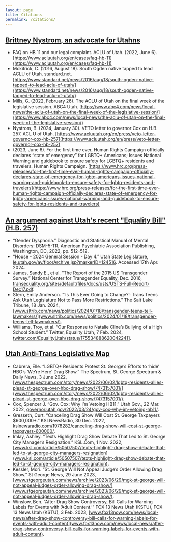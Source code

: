 ```yaml
---
layout: page
title: Citations
permalink: /citations/
---
```


## [Brittney Nystrom, an advocate for Utahns](/profile/2024/04/15/profile.html)
- FAQ on HB 11 and our legal complaint. ACLU of Utah. (2022, June 6). [https://www.acluutah.org/en/cases/faq-hb-11](https://www.acluutah.org/en/cases/faq-hb-11)
- Mckitrick, C. (2016, August 18). South Ogden native tapped to lead ACLU of Utah. standard.net. [https://www.standard.net/news/2016/aug/18/south-ogden-native-tapped-to-lead-aclu-of-utah/](https://www.standard.net/news/2016/aug/18/south-ogden-native-tapped-to-lead-aclu-of-utah/)
- Mills, G. (2022, February 26). The ACLU of Utah on the final week of the legislative session. ABC4 Utah. [https://www.abc4.com/news/local-news/the-aclu-of-utah-on-the-final-week-of-the-legislative-session/](https://www.abc4.com/news/local-news/the-aclu-of-utah-on-the-final-week-of-the-legislative-session/)
- Nystrom, B. (2024, January 30). VETO letter to governor Cox on H.B. 257. ACL 	U of Utah. [https://www.acluutah.org/en/press/veto-letter-governor-cox-hb-257](https://www.acluutah.org/en/press/veto-letter-governor-cox-hb-257)
- (2023, June 6). For the first time ever, Human Rights Campaign officially declares “state of emergency” for LGBTQ+ Americans; Issues National Warning and guidebook to ensure safety for LGBTQ+ residents and travelers. Human Rights Campaign. [https://www.hrc.org/press-releases/for-the-first-time-ever-human-rights-campaign-officially-declares-state-of-emergency-for-lgbtq-americans-issues-national-warning-and-guidebook-to-ensure-safety-for-lgbtq-residents-and-travelers](https://www.hrc.org/press-releases/for-the-first-time-ever-human-rights-campaign-officially-declares-state-of-emergency-for-lgbtq-americans-issues-national-warning-and-guidebook-to-ensure-safety-for-lgbtq-residents-and-travelers)

## [An argument against Utah's recent "Equality Bill" (H.B. 257)](/opinion/2024/04/17/hb-257.html)
- “Gender Dysphoria.” Diagnostic and Statistical Manual of Mental Disorders: DSM-5-TR, American Psychiatric Association Publishing, Washington, DC, 2022, pp. 512–512. 
- “House - 2024 General Session - Day 4.” Utah State Legislature, [le.utah.gov/av/floorArchive.jsp?markerID=124516](le.utah.gov/av/floorArchive.jsp?markerID=124516). Accessed 17th Apr. 2024. 
- James, Sandy E., et al. “The Report of the 2015 US Transgender Survey.” National Center for Transgender Equality, Dec. 2016, [transequality.org/sites/default/files/docs/usts/USTS-Full-Report-Dec17.pdf](transequality.org/sites/default/files/docs/usts/USTS-Full-Report-Dec17.pdf). 
- Stern, Emily Anderson. “‘Is This Ever Going to Change?’: Trans Teens Ask Utah Legislature Not to Pass More Restrictions.” The Salt Lake Tribune, 18 Jan. 2024, [www.sltrib.com/news/politics/2024/01/18/transgender-teens-tell-lawmakers/](www.sltrib.com/news/politics/2024/01/18/transgender-teens-tell-lawmakers/). 
- Williams, Troy, et al. “Our Response to Natalie Cline’s Bullying of a High School Student.” Twitter, Equality Utah, 7 Feb. 2024, [twitter.com/EqualityUtah/status/1755348886200422411](twitter.com/EqualityUtah/status/1755348886200422411). 

## [Utah Anti-Trans Legislative Map](/infographic/2024/04/25/map.html)
- Cabrera, Elle. “LGBTQ+ Residents Protest St. George’s Efforts to ‘hide’ HBO’s ‘We’re Here’ Drag Show.” The Spectrum, St. George Spectrum & Daily News, 3 June 2022, [www.thespectrum.com/story/news/2022/06/02/lgbtq-residents-allies-plead-st-george-over-hbo-drag-show/7473157001/](www.thespectrum.com/story/news/2022/06/02/lgbtq-residents-allies-plead-st-george-over-hbo-drag-show/7473157001/). 
- Cox, Spencer J. “Gov. Cox: Why I’m Vetoing HB11.” Utah Gov., 22 Mar. 2022, [governor.utah.gov/2022/03/24/gov-cox-why-im-vetoing-hb11/](governor.utah.gov/2022/03/24/gov-cox-why-im-vetoing-hb11/). 
- Gresseth, Curt. “Canceling Drag Show Will Cost St. George Taxpayers $600,000+.” KSLNewsRadio, 30 Dec. 2022, [kslnewsradio.com/1978282/canceling-drag-show-will-cost-st-george-taxpayers-600000/](kslnewsradio.com/1978282/canceling-drag-show-will-cost-st-george-taxpayers-600000/). 
- Imlay, Ashley. “Texts Highlight Drag Show Debate That Led to St. George City Manager’s Resignation.” KSL.Com, 1 Nov. 2022, [www.ksl.com/article/50507507/texts-highlight-drag-show-debate-that-led-to-st-george-city-managers-resignation](www.ksl.com/article/50507507/texts-highlight-drag-show-debate-that-led-to-st-george-city-managers-resignation). 
- Kessler, Mori. “St. George Will Not Appeal Judge’s Order Allowing Drag Show.” St George News, 29 June 2023, [www.stgeorgeutah.com/news/archive/2023/06/29/mgk-st-george-will-not-appeal-judges-order-allowing-drag-show/](www.stgeorgeutah.com/news/archive/2023/06/29/mgk-st-george-will-not-appeal-judges-order-allowing-drag-show/). 
- Winslow, Ben. “After Drag Show Controversy, Bill Calls for Warning Labels for Events with ‘Adult Content.’” FOX 13 News Utah (KSTU), FOX 13 News Utah (KSTU), 3 Feb. 2023, [www.fox13now.com/news/local-news/after-drag-show-controversy-bill-calls-for-warning-labels-for-events-with-adult-content](www.fox13now.com/news/local-news/after-drag-show-controversy-bill-calls-for-warning-labels-for-events-with-adult-content).